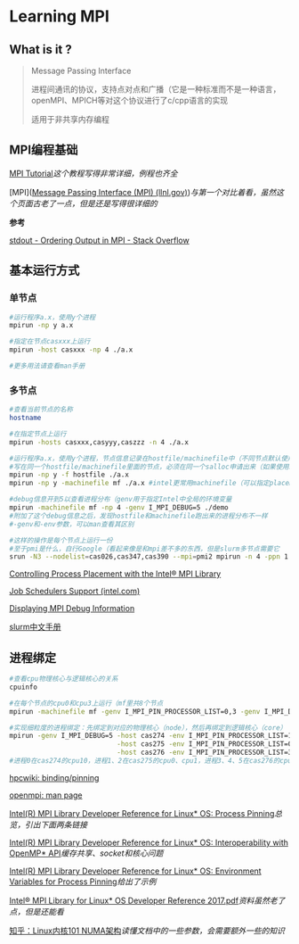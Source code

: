 # Learning MPI

## What is it ?

> Message Passing Interface
>
> 进程间通讯的协议，支持点对点和广播（它是一种标准而不是一种语言，openMPI、MPICH等对这个协议进行了c/cpp语言的实现
>
> 适用于非共享内存编程



## MPI编程基础

[MPI Tutorial](https://mpitutorial.com/)*这个教程写得非常详细，例程也齐全*

[MPI]([Message Passing Interface (MPI) (llnl.gov)](https://computing.llnl.gov/tutorials/mpi/))*与第一个对比着看，虽然这个页面古老了一点，但是还是写得很详细的*

**参考**

[stdout - Ordering Output in MPI - Stack Overflow](https://stackoverflow.com/questions/5305061/ordering-output-in-mpi)



## 基本运行方式

### 单节点

```bash
#运行程序a.x，使用y个进程
mpirun -np y a.x

#指定在节点casxxx上运行
mpirun -host casxxx -np 4 ./a.x

#更多用法请查看man手册
```



### 多节点

```bash
#查看当前节点的名称
hostname

#在指定节点上运行
mpirun -hosts casxxx,casyyy,caszzz -n 4 ./a.x

#运行程序a.x，使用y个进程，节点信息记录在hostfile/machinefile中（不同节点默认使用换行符分割
#写在同一个hostfile/machinefile里面的节点，必须在同一个salloc申请出来（如果使用salloc的话）
mpirun -np y -f hostfile ./a.x
mpirun -np y -machinefile mf ./a.x #intel更常用machinefile（可以指定placement，也就是每个节点进程数

#debug信息开到5以查看进程分布（genv用于指定Intel中全局的环境变量
mpirun -machinefile mf -np 4 -genv I_MPI_DEBUG=5 ./demo
#附加了这个debug信息之后，发现hostfile和machinefile跑出来的进程分布不一样
#-genv和-env参数，可以man查看其区别

#这样的操作是每个节点上运行一份
#至于pmi是什么，自行Google（看起来像是和mpi差不多的东西，但是slurm多节点需要它
srun -N3 --nodelist=cas026,cas347,cas390 --mpi=pmi2 mpirun -n 4 -ppn 1 ./demo
```

[Controlling Process Placement with the Intel® MPI Library](https://software.intel.com/content/www/us/en/develop/articles/controlling-process-placement-with-the-intel-mpi-library.html)

[Job Schedulers Support (intel.com)](https://software.intel.com/content/www/us/en/develop/documentation/mpi-developer-guide-linux/top/running-applications/job-schedulers-support.html)

[Displaying MPI Debug Information](https://software.intel.com/content/www/us/en/develop/documentation/mpi-developer-guide-linux/top/analysis-and-tuning/displaying-mpi-debug-information.html)

[slurm中文手册](https://docs.slurm.cn/users/mpi-he-upc-yong-hu-zhi-nan)



## 进程绑定

```bash
#查看cpu物理核心与逻辑核心的关系
cpuinfo

#在每个节点的cpu0和cpu3上运行（mf里共8个节点
mpirun -machinefile mf -genv I_MPI_PIN_PROCESSOR_LIST=0,3 -genv I_MPI_DEBUG=5 -n 16 ./demo

#实现细粒度的进程绑定：先绑定到对应的物理核心（node），然后再绑定到逻辑核心（core）
mpirun -genv I_MPI_DEBUG=5 -host cas274 -env I_MPI_PIN_PROCESSOR_LIST=10 -n 1 ./demo : \
						   -host cas275 -env I_MPI_PIN_PROCESSOR_LIST=0-1 -n 2 ./affi : \
						   -host cas276 -env I_MPI_PIN_PROCESSOR_LIST=3-10 -n 3 ./affi
#进程0在cas274的cpu10，进程1、2在cas275的cpu0、cpu1，进程3、4、5在cas276的cpu3、cpu4、cpu5——但是这样就多线程就没了
```

[hpcwiki: binding/pinning](https://hpc-wiki.info/hpc/Binding/Pinning)

[openmpi: man page](https://www.open-mpi.org/doc/v3.0/man1/mpirun.1.php)

[Intel(R) MPI Library Developer Reference for Linux* OS: Process Pinning](https://software.intel.com/content/www/us/en/develop/documentation/mpi-developer-reference-linux/top/environment-variable-reference/process-pinning.html)*总览，引出下面两条链接*

[Intel(R) MPI Library Developer Reference for Linux* OS: Interoperability with OpenMP* API](https://software.intel.com/content/www/us/en/develop/documentation/mpi-developer-reference-linux/top/environment-variable-reference/process-pinning/interoperability-with-openmp.html)*缓存共享、socket和核心问题*

[Intel(R) MPI Library Developer Reference for Linux* OS: Environment Variables for Process Pinning](https://software.intel.com/content/www/us/en/develop/documentation/mpi-developer-reference-linux/top/environment-variable-reference/process-pinning/environment-variables-for-process-pinning.html)*给出了示例*

[Intel® MPI Library for Linux* OS Developer Reference 2017.pdf](https://scc.ustc.edu.cn/zlsc/tc4600/intel/2017.0.098/mpi/Developer_Reference.pdf)*资料虽然老了点，但是还能看*

[知乎：Linux内核101 NUMA架构](https://zhuanlan.zhihu.com/p/62795773)*读懂文档中的一些参数，会需要额外一些的知识*

